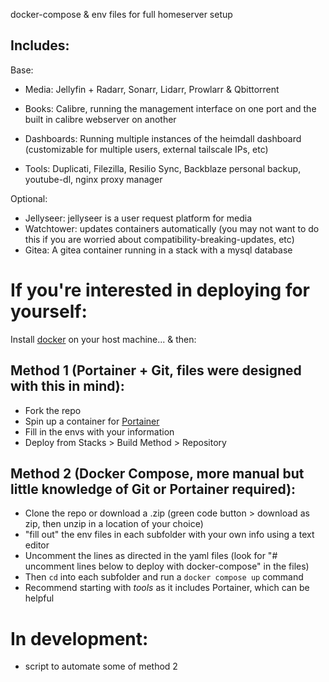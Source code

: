 
 docker-compose & env files for full homeserver setup

## Includes: 

Base: 

- Media: Jellyfin + Radarr, Sonarr, Lidarr, Prowlarr & Qbittorrent

- Books: Calibre, running the management interface on one port and the built in calibre webserver on another

- Dashboards: Running multiple instances of the heimdall dashboard (customizable for multiple users, external tailscale IPs, etc)

- Tools: Duplicati, Filezilla, Resilio Sync, Backblaze personal backup, youtube-dl, nginx proxy manager

Optional:

- Jellyseer: jellyseer is a user request platform for media
- Watchtower: updates containers automatically (you may not want to do this if you are worried about compatibility-breaking-updates, etc)
- Gitea: A gitea container running in a stack with a mysql database


# If you're interested in deploying for yourself:

Install [docker](https://docs.docker.com/engine/install/) on your host machine... & then:

## Method 1 (Portainer + Git, files were designed with this in mind):
- Fork the repo 
- Spin up a container for [Portainer](https://docs.portainer.io/start/install-ce/server/docker/linux)
- Fill in the envs with your information
- Deploy from Stacks > Build Method > Repository

## Method 2 (Docker Compose, more manual but little knowledge of Git or Portainer required): 
- Clone the repo or download a .zip (green code button > download as zip, then unzip in a location of your choice)
- "fill out" the env files in each subfolder with your own info using a text editor
- Uncomment the lines as directed in the yaml files (look for "# uncomment lines below to deploy with docker-compose" in the files)
- Then `cd` into each subfolder and run a `docker compose up` command 
- Recommend starting with *tools* as it includes Portainer, which can be helpful


# In development:
- script to automate some of method 2
